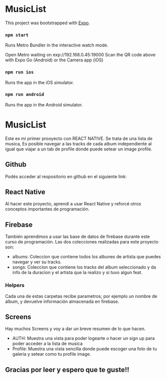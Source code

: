 # MusicList

This project was bootstrapped with [Expo](https://expo.dev/).

### `npm start`

Runs Metro Bundler in the interactive watch mode.

Open 
Metro waiting on exp://192.168.0.45:19000
Scan the QR code above with Expo Go (Android) or the Camera app (iOS)

### `npm run ios`

Runs the app in the iOS simulator.

### `npm run android`

Runs the app in the Android simulator.

# MusicList
Este es mi primer prooyecto con REACT NATIVE. Se trata de una lista de musica, Es posible navegar a las tracks de cada album independiente al igual que viajar a un tab de profile donde puede setear un image profile.

## Github
Podés acceder al respositorio en github en el siguiente link: 

## React Native
Al hacer este proyecto, aprendí a usar React Native y reforcé otros conceptos importantes de programación.

## Firebase
También aprendimos a usar las base de datos de firebase durante este curso de programación. Las dos colecciones realizadas para este proyecto son:
* albums: Coleccion que contiene todos los albunes de artista que puedes navegar y ver su tracks.
* songs: Coleccion que contiene los tracks del album seleccionado y da info de la duracion y el artista que la realizo y si tuvo algun feat.

### Helpers
Cada una de estas carpetas recibe parametros; por ejemplo un nombre de album, y devuelve información almacenada en firebase.

## Screens
Hay muchos Screens y voy a dar un breve resumen de lo que hacen.
* AUTH: Muestra una vista para poder logearte o hacer un sign up para poder acceder a la lista de musica
* Profile: Muestra una vista sencilla donde puede escoger una foto de tu galeria y setear como tu profile image.


## Gracias por leer y espero que te guste!!